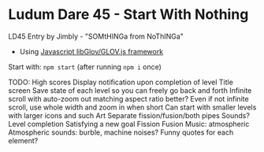 Ludum Dare 45 - Start With Nothing
============================

LD45 Entry by Jimbly - "SOMtHINGa from NoThINGa"

* Using [Javascript libGlov/GLOV.js framework](https://github.com/Jimbly/glovjs)

Start with: `npm start` (after running `npm i` once)

TODO:
  High scores
  Display notification upon completion of level
  Title screen
  Save state of each level so you can freely go back and forth
  Infinite scroll with auto-zoom out matching aspect ratio better?
    Even if not infinite scroll, use whole width and zoom in when short
    Can start with smaller levels with larger icons and such
  Art
    Separate fission/fusion/both pipes
  Sounds?
    Level completion
    Satisfying a new goal
    Fission
    Fusion
  Music: atmospheric
  Atmospheric sounds:
    burble, machine noises?
  Funny quotes for each element?

